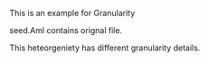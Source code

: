 This is an example for Granularity

seed.Aml contains orignal file.

This heteorgeniety has different granularity details.

